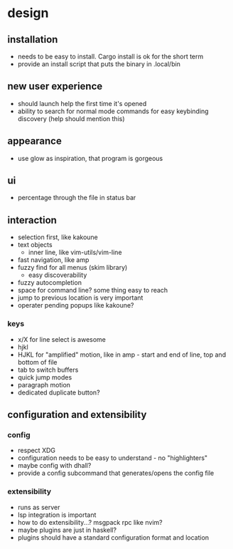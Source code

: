 # design
## installation
- needs to be easy to install. Cargo install is ok for the short term
- provide an install script that puts the binary in .local/bin

## new user experience
- should launch help the first time it's opened
- ability to search for normal mode commands for easy keybinding discovery (help should mention this)

## appearance
- use glow as inspiration, that program is gorgeous

## ui
- percentage through the file in status bar

## interaction
- selection first, like kakoune
- text objects
  - inner line, like vim-utils/vim-line
- fast navigation, like amp
- fuzzy find for all menus (skim library)
  - easy discoverability
- fuzzy autocompletion
- space for command line? some thing easy to reach
- jump to previous location is very important
- operater pending popups like kakoune?
### keys
- x/X for line select is awesome
- hjkl
- HJKL for "amplified" motion, like in amp - start and end of line, top and bottom of file
- tab to switch buffers
- quick jump modes
- paragraph motion
- dedicated duplicate button?

## configuration and extensibility
### config
- respect XDG
- configuration needs to be easy to understand - no "highlighters"
- maybe config with dhall?
- provide a config subcommand that generates/opens the config file
### extensibility
- runs as server
- lsp integration is important
- how to do extensibility...? msgpack rpc like nvim?
- maybe plugins are just in haskell?
- plugins should have a standard configuration format and location
